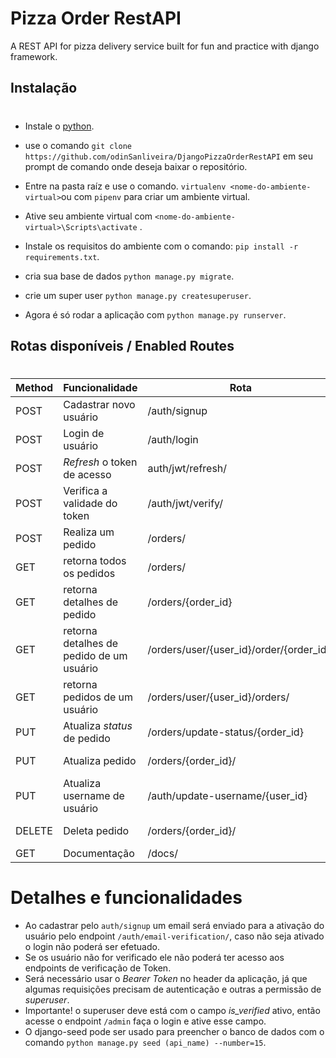 # Pizza Order RestAPI
A REST API for pizza delivery service built for fun and practice with django framework.

## Instalação
#
* Instale o [python](https://www.python.org/downloads/).
* use o comando ```git clone https://github.com/odinSanliveira/DjangoPizzaOrderRestAPI``` em seu prompt de comando onde deseja baixar o repositório.
* Entre na pasta raíz e use o comando. ```virtualenv <nome-do-ambiente-virtual>```ou com ```pipenv``` para criar um ambiente virtual.
* Ative seu ambiente virtual com `<nome-do-ambiente-virtual>\Scripts\activate` .

* Instale os requisitos do ambiente com o comando: ```pip install -r requirements.txt```.
* cria sua base de dados ```python manage.py migrate```.
* crie um super user ``python manage.py createsuperuser``.
* Agora é só rodar a aplicação com ```python manage.py runserver```.


## Rotas disponíveis / Enabled Routes
#
Method | Funcionalidade | Rota | Access
|---|---|---|---|
|POST | Cadastrar novo usuário | /auth/signup | Todos|
|POST | Login de usuário | /auth/login | Todos|
|POST | _Refresh_ o token de acesso | auth/jwt/refresh/| Todo Usuário|
|POST | Verifica a validade do token | /auth/jwt/verify/ | Todo Usuário|
|POST | Realiza um pedido | /orders/ | Todo Usuário|
|GET  | retorna todos os pedidos | /orders/ | todos|
|GET  | retorna detalhes de pedido | /orders/{order_id} | super user|
|GET  | retorna detalhes de pedido de um usuário | /orders/user/{user_id}/order/{order_id}/ | todos|
|GET  | retorna pedidos de um usuário | /orders/user/{user_id}/orders/ | Todo Usuário|
|PUT  | Atualiza _status_ de pedido | /orders/update-status/{order_id} | Super User|
|PUT  | Atualiza pedido | /orders/{order_id}/ | Super User|
|PUT  | Atualiza username de usuário | /auth/update-username/{user_id} | Todo Usuário |
|DELETE  | Deleta pedido | /orders/{order_id}/ | Super User|
|GET | Documentação | /docs/ | Todos|


# Detalhes e funcionalidades
* Ao cadastrar pelo `auth/signup` um email será enviado para a ativação do usuário pelo endpoint `/auth/email-verification/`, caso não seja ativado o login não poderá ser efetuado.
* Se os usuário não for verificado ele não poderá ter acesso aos endpoints de verificação de Token.
* Será necessário usar o _Bearer Token_ no header da aplicação, já que algumas requisições precisam de autenticação e outras a permissão de _superuser_.
* Importante! o superuser deve está com o campo *is_verified* ativo, então acesse o endpoint `/admin` faça o login e ative esse campo.
* O django-seed pode ser usado para preencher o banco de dados com o comando `python manage.py seed (api_name) --number=15`.
